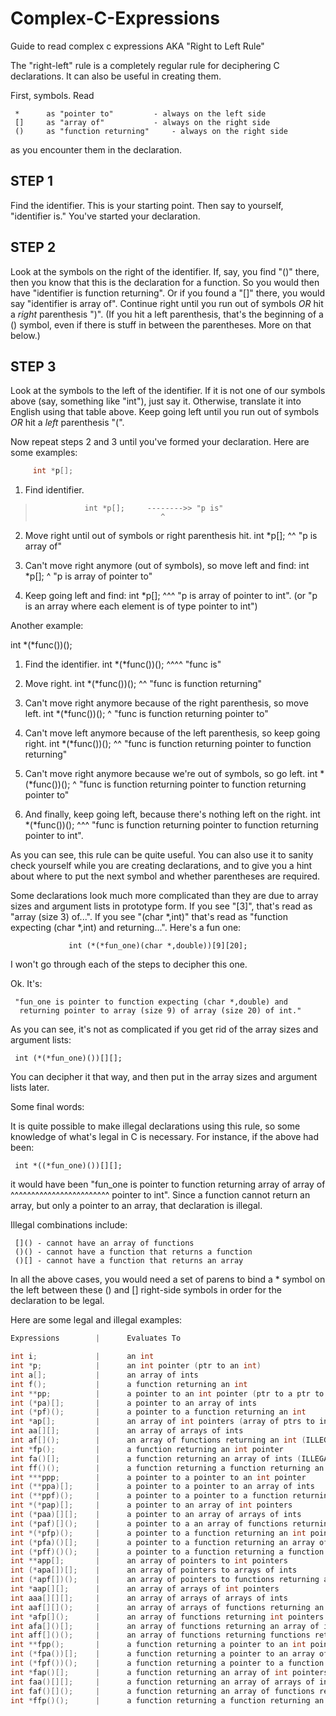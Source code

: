 # Complex-C-Expressions
Guide to read complex c expressions AKA "Right to Left Rule"

The "right-left" rule is a completely regular rule for deciphering C
declarations.  It can also be useful in creating them.

First, symbols.  Read

     *		as "pointer to"			- always on the left side
     [] 	as "array of"			- always on the right side
     ()		as "function returning"		- always on the right side

as you encounter them in the declaration.

STEP 1
------
Find the identifier.  This is your starting point.  Then say to yourself,
"identifier is."  You've started your declaration.

STEP 2
------
Look at the symbols on the right of the identifier.  If, say, you find "()"
there, then you know that this is the declaration for a function.  So you
would then have "identifier is function returning".  Or if you found a 
"[]" there, you would say "identifier is array of".  Continue right until
you run out of symbols *OR* hit a *right* parenthesis ")".  (If you hit a 
left parenthesis, that's the beginning of a () symbol, even if there
is stuff in between the parentheses.  More on that below.)

STEP 3
------
Look at the symbols to the left of the identifier.  If it is not one of our
symbols above (say, something like "int"), just say it.  Otherwise, translate
it into English using that table above.  Keep going left until you run out of
symbols *OR* hit a *left* parenthesis "(".  

Now repeat steps 2 and 3 until you've formed your declaration.  Here are some
examples:
```c
     int *p[];
```
1) Find identifier.         
>
>			     int *p[];     -------->> "p is"                                                          
>                                 ^	

2) Move right until out of symbols or right parenthesis hit.
                             int *p[];
                                   ^^
   "p is array of"

3) Can't move right anymore (out of symbols), so move left and find:
                             int *p[];
                                 ^
   "p is array of pointer to"

4) Keep going left and find:
                             int *p[];
                             ^^^
   "p is array of pointer to int". 
   (or "p is an array where each element is of type pointer to int")

Another example:

   int *(*func())();

1) Find the identifier.      int *(*func())();
                                    ^^^^
   "func is"

2) Move right.               int *(*func())();
                                        ^^
   "func is function returning"

3) Can't move right anymore because of the right parenthesis, so move left.
                             int *(*func())();
                                   ^
   "func is function returning pointer to"

4) Can't move left anymore because of the left parenthesis, so keep going
   right.                    int *(*func())();
                                           ^^
   "func is function returning pointer to function returning"

5) Can't move right anymore because we're out of symbols, so go left.
                             int *(*func())();
                                 ^
   "func is function returning pointer to function returning pointer to"

6) And finally, keep going left, because there's nothing left on the right.
                             int *(*func())();
                             ^^^
   "func is function returning pointer to function returning pointer to int".


As you can see, this rule can be quite useful.  You can also use it to
sanity check yourself while you are creating declarations, and to give
you a hint about where to put the next symbol and whether parentheses
are required.

Some declarations look much more complicated than they are due to array
sizes and argument lists in prototype form.  If you see "[3]", that's
read as "array (size 3) of...".  If you see "(char *,int)" that's read
as "function expecting (char *,int) and returning...".  Here's a fun
one:

                 int (*(*fun_one)(char *,double))[9][20];

I won't go through each of the steps to decipher this one.

Ok.  It's:

     "fun_one is pointer to function expecting (char *,double) and 
      returning pointer to array (size 9) of array (size 20) of int."

As you can see, it's not as complicated if you get rid of the array sizes
and argument lists:

     int (*(*fun_one)())[][];

You can decipher it that way, and then put in the array sizes and argument
lists later.

Some final words:

It is quite possible to make illegal declarations using this rule,
so some knowledge of what's legal in C is necessary.  For instance,
if the above had been:

     int *((*fun_one)())[][];

it would have been "fun_one is pointer to function returning array of array of
                                          ^^^^^^^^^^^^^^^^^^^^^^^^
pointer to int".  Since a function cannot return an array, but only a 
pointer to an array, that declaration is illegal.


Illegal combinations include:

	 []() - cannot have an array of functions
	 ()() - cannot have a function that returns a function
	 ()[] - cannot have a function that returns an array

In all the above cases, you would need a set of parens to bind a *
symbol on the left between these () and [] right-side symbols in order
for the declaration to be legal.

Here are some legal and illegal examples:
```c
Expressions        |      Evaluates To

int i;             |      an int
int *p;            |      an int pointer (ptr to an int)
int a[];           |      an array of ints
int f();           |      a function returning an int
int **pp;          |      a pointer to an int pointer (ptr to a ptr to an int)
int (*pa)[];       |      a pointer to an array of ints
int (*pf)();       |      a pointer to a function returning an int
int *ap[];         |      an array of int pointers (array of ptrs to ints)
int aa[][];        |      an array of arrays of ints
int af[]();        |      an array of functions returning an int (ILLEGAL)
int *fp();         |      a function returning an int pointer
int fa()[];        |      a function returning an array of ints (ILLEGAL)
int ff()();        |      a function returning a function returning an int(ILLEGAL)
int ***ppp;        |      a pointer to a pointer to an int pointer
int (**ppa)[];     |      a pointer to a pointer to an array of ints
int (**ppf)();     |      a pointer to a pointer to a function returning an int
int *(*pap)[];     |      a pointer to an array of int pointers
int (*paa)[][];    |      a pointer to an array of arrays of ints
int (*paf)[]();    |      a pointer to a an array of functions returning an int(ILLEGAL)
int *(*pfp)();     |      a pointer to a function returning an int pointer
int (*pfa)()[];    |      a pointer to a function returning an array of ints(ILLEGAL)
int (*pff)()();    |      a pointer to a function returning a function returning an int (ILLEGAL)
int **app[];       |      an array of pointers to int pointers
int (*apa[])[];    |      an array of pointers to arrays of ints
int (*apf[])();    |      an array of pointers to functions returning an int
int *aap[][];      |      an array of arrays of int pointers
int aaa[][][];     |      an array of arrays of arrays of ints
int aaf[][]();     |      an array of arrays of functions returning an int (ILLEGAL)
int *afp[]();      |      an array of functions returning int pointers (ILLEGAL)
int afa[]()[];     |      an array of functions returning an array of ints(ILLEGAL)
int aff[]()();     |      an array of functions returning functions returning an int (ILLEGAL)
int **fpp();       |      a function returning a pointer to an int pointer
int (*fpa())[];    |      a function returning a pointer to an array of ints
int (*fpf())();    |      a function returning a pointer to a function returning an int
int *fap()[];      |      a function returning an array of int pointers (ILLEGAL)
int faa()[][];     |      a function returning an array of arrays of ints (ILLEGAL)
int faf()[]();     |      a function returning an array of functions returning an int (ILLEGAL)
int *ffp()();      |      a function returning a function returning an int pointer (ILLEGAL)
```
